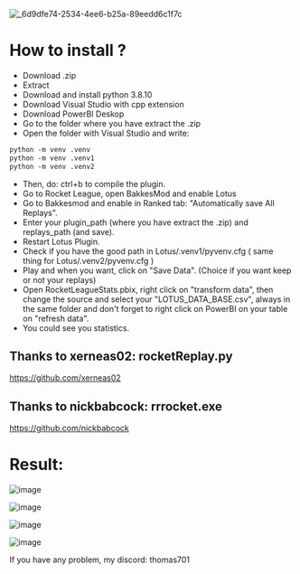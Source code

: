 
![_6d9dfe74-2534-4ee6-b25a-89eedd6c1f7c](https://github.com/Thomas701/Lotus/assets/50084075/b4f9592f-a040-460e-9705-bcd0ebc41c4b)

# How to install ?

- Download .zip
- Extract
- Download and install python 3.8.10
- Download Visual Studio with cpp extension
- Download PowerBI Deskop
- Go to the folder where you have extract the .zip
- Open the folder with Visual Studio and write:

```txt
python -m venv .venv
python -m venv .venv1
python -m venv .venv2
```

- Then, do: ctrl+b to compile the plugin.
- Go to Rocket League, open BakkesMod and enable Lotus
- Go to Bakkesmod and enable in Ranked tab: "Automatically save All Replays".
- Enter your plugin_path (where you have extract the .zip) and replays_path (and save).
- Restart Lotus Plugin.
- Check if you have the good path in Lotus/.venv1/pyvenv.cfg ( same thing for Lotus/.venv2/pyvenv.cfg )
- Play and when you want, click on "Save Data". (Choice if you want keep or not your replays)
- Open RocketLeagueStats.pbix, right click on "transform data", then change the source and select your "LOTUS_DATA_BASE.csv", always in the same folder and don't forget to right click on PowerBI on your table on "refresh data".
- You could see you statistics.

## Thanks to xerneas02: rocketReplay.py

https://github.com/xerneas02

## Thanks to nickbabcock: rrrocket.exe

https://github.com/nickbabcock

# Result:

![image](https://github.com/Thomas701/Lotus/assets/50084075/30658419-3f71-457b-87b5-aedf6692d0c5)


![image](https://github.com/Thomas701/Lotus/assets/50084075/582d5843-377b-4946-8653-467e47715108)


![image](https://github.com/Thomas701/Lotus/assets/50084075/9d82d7c6-cbde-4e14-87f5-3cf23942ecda)


![image](https://github.com/Thomas701/Lotus/assets/50084075/7b82bacb-b287-42d2-8019-fad0ce4ac60e)


If you have any problem, my discord: thomas701
